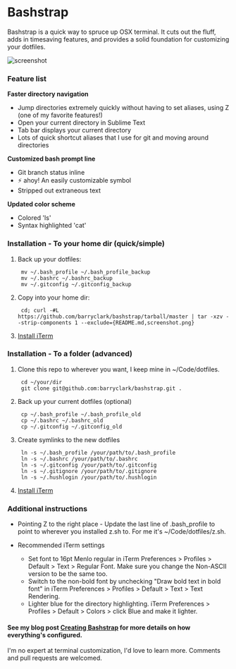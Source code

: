 Bashstrap
=========

Bashstrap is a quick way to spruce up OSX terminal. It cuts out the fluff, adds in timesaving features, and provides a solid foundation for customizing your dotfiles.

<img src="https://raw.github.com/barryclark/bashstrap/master/screenshot.png" alt="screenshot" />

### Feature list

**Faster directory navigation**

- Jump directories extremely quickly without having to set aliases, using Z (one of my favorite features!)
- Open your current directory in Sublime Text
- Tab bar displays your current directory
- Lots of quick shortcut aliases that I use for git and moving around directories

**Customized bash prompt line**

- Git branch status inline
- ⚡ ahoy! An easily customizable symbol 
- Stripped out extraneous text 	

**Updated color scheme**

- Colored 'ls'
- Syntax highlighted 'cat'

### Installation - To your home dir (quick/simple)

1. Back up your dotfiles:

		mv ~/.bash_profile ~/.bash_profile_backup
		mv ~/.bashrc ~/.bashrc_backup
		mv ~/.gitconfig ~/.gitconfig_backup

2. Copy into your home dir:

		cd; curl -#L https://github.com/barryclark/bashstrap/tarball/master | tar -xzv --strip-components 1 --exclude={README.md,screenshot.png}

3. [Install iTerm](http://www.iterm2.com/#/section/downloads)

### Installation - To a folder (advanced) 

1. Clone this repo to wherever you want, I keep mine in ~/Code/dotfiles. 

		cd ~/your/dir
		git clone git@github.com:barryclark/bashstrap.git .

2. Back up your current dotfiles (optional)

		cp ~/.bash_profile ~/.bash_profile_old
		cp ~/.bashrc ~/.bashrc_old
		cp ~/.gitconfig ~/.gitconfig_old

3. Create symlinks to the new dotfiles

		ln -s ~/.bash_profile /your/path/to/.bash_profile
		ln -s ~/.bashrc /your/path/to/.bashrc
		ln -s ~/.gitconfig /your/path/to/.gitconfig
		ln -s ~/.gitignore /your/path/to/.gitignore
		ln -s ~/.hushlogin /your/path/to/.hushlogin

4. [Install iTerm](http://www.iterm2.com/#/section/downloads)

### Additional instructions

- Pointing Z to the right place - Update the last line of .bash_profile to point to wherever you installed z.sh to. For me it's ~/Code/dotfiles/z.sh. 

- Recommended iTerm settings

	- Set font to 16pt Menlo regular in iTerm Preferences > Profiles > Default > Text > Regular Font. Make sure you change the Non-ASCII version to be the same too.
	- Switch to the non-bold font by unchecking "Draw bold text in bold font" in iTerm Preferences > Profiles > Default > Text > Text Rendering.
	- Lighter blue for the directory highlighting. iTerm Preferences > Profiles > Default > Colors > click Blue and make it lighter.

#### See my blog post [Creating Bashstrap](http://barryclark.co/creating-bashstrap) for more details on how everything's configured. 

I'm no expert at terminal customization, I'd love to learn more. Comments and pull requests are welcomed.